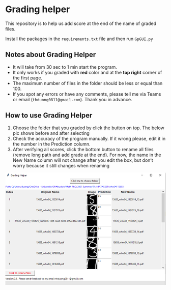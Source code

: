 # Grading helper

This repository is to help us add score at the end of the name of graded files.

Install the packages in the `requirements.txt` file and then run `GpGUI.py`

## Notes about Grading Helper
-	It will take from 30 sec to 1 min start the program.
-	It only works if you graded with **red** color and at the **top right** corner of the first page.
-	The maximum number of files in the folder should be less or equal than 100.
-	If you spot any errors or have any comments, please tell me via Teams or 
     email (`thduong0811@gmail.com`). Thank you in advance. 

## How to use Grading Helper
1.	Choose the folder that you graded by click the button on top. The below pic shows before and after selecting
2.	Check the accuracy of the program manually. If it wrong please, edit it in the number in the Prediction column. 
3.	After verifying all scores, click the bottom button to rename all files (remove long path and add grade at the end). For now, the name in the New Name column will not change after you edit the box, but don’t worry because it still changes when renaming


![figs\demo.PNG](https://github.com/duonghung86/grading-helper/blob/main/figs/demo.PNG)
